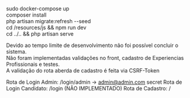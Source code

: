 sudo docker-compose up    
composer install  
php artisan migrate:refresh --seed   
cd /resources/js && npm run dev   
cd ../.. && php artisan serve  
  
Devido ao tempo limite de desenvolvimento não foi possível concluir o sistema.  
Não foram implementadas validações no front, cadastro de Experiencias Profissionais e testes.   
A validação do rota aberda de cadastro é feita via CSRF-Token  
  
Rota de Login Admin: /login/admin -> admin@admin.com secret
Rota de Login Candidato: /login (NÃO IMPLEMENTADO)
Rota de Cadastro: /
  
